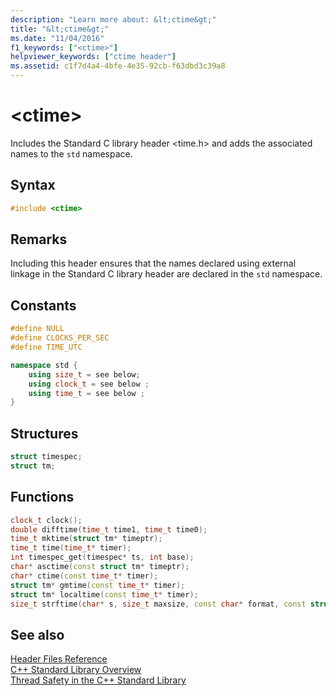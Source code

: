 ```yaml
---
description: "Learn more about: &lt;ctime&gt;"
title: "&lt;ctime&gt;"
ms.date: "11/04/2016"
f1_keywords: ["<ctime>"]
helpviewer_keywords: ["ctime header"]
ms.assetid: c1f7d4a4-4bfe-4e35-92cb-f63dbd3c39a8
---
```

# &lt;ctime&gt;

Includes the Standard C library header \<time.h> and adds the associated names to the `std` namespace.

## Syntax

```cpp
#include <ctime>
```

## Remarks

Including this header ensures that the names declared using external linkage in the Standard C library header are declared in the `std` namespace.

## Constants

```cpp
#define NULL
#define CLOCKS_PER_SEC
#define TIME_UTC

namespace std {
    using size_t = see below;
    using clock_t = see below ;
    using time_t = see below ;
}
```

## Structures

```cpp
struct timespec;
struct tm;
```

## Functions

```cpp
clock_t clock();
double difftime(time_t time1, time_t time0);
time_t mktime(struct tm* timeptr);
time_t time(time_t* timer);
int timespec_get(timespec* ts, int base);
char* asctime(const struct tm* timeptr);
char* ctime(const time_t* timer);
struct tm* gmtime(const time_t* timer);
struct tm* localtime(const time_t* timer);
size_t strftime(char* s, size_t maxsize, const char* format, const struct tm* timeptr);
```

## See also

[Header Files Reference](../standard-library/cpp-standard-library-header-files.md)\
[C++ Standard Library Overview](../standard-library/cpp-standard-library-overview.md)\
[Thread Safety in the C++ Standard Library](../standard-library/thread-safety-in-the-cpp-standard-library.md)

